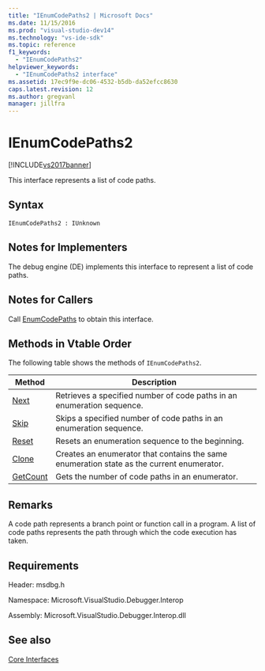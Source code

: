```yaml
---
title: "IEnumCodePaths2 | Microsoft Docs"
ms.date: 11/15/2016
ms.prod: "visual-studio-dev14"
ms.technology: "vs-ide-sdk"
ms.topic: reference
f1_keywords: 
  - "IEnumCodePaths2"
helpviewer_keywords: 
  - "IEnumCodePaths2 interface"
ms.assetid: 17ec9f9e-dc06-4532-b5db-da52efcc8630
caps.latest.revision: 12
ms.author: gregvanl
manager: jillfra
---
```

# IEnumCodePaths2
[!INCLUDE[vs2017banner](../../../includes/vs2017banner.md)]

This interface represents a list of code paths.  
  
## Syntax  
  
```  
IEnumCodePaths2 : IUnknown  
```  
  
## Notes for Implementers  
 The debug engine (DE) implements this interface to represent a list of code paths.  
  
## Notes for Callers  
 Call [EnumCodePaths](../../../extensibility/debugger/reference/idebugprogram2-enumcodepaths.md) to obtain this interface.  
  
## Methods in Vtable Order  
 The following table shows the methods of `IEnumCodePaths2`.  
  
|Method|Description|  
|------------|-----------------|  
|[Next](../../../extensibility/debugger/reference/ienumcodepaths2-next.md)|Retrieves a specified number of code paths in an enumeration sequence.|  
|[Skip](../../../extensibility/debugger/reference/ienumcodepaths2-skip.md)|Skips a specified number of code paths in an enumeration sequence.|  
|[Reset](../../../extensibility/debugger/reference/ienumcodepaths2-reset.md)|Resets an enumeration sequence to the beginning.|  
|[Clone](../../../extensibility/debugger/reference/ienumcodepaths2-clone.md)|Creates an enumerator that contains the same enumeration state as the current enumerator.|  
|[GetCount](../../../extensibility/debugger/reference/ienumcodepaths2-getcount.md)|Gets the number of code paths in an enumerator.|  
  
## Remarks  
 A code path represents a branch point or function call in a program. A list of code paths represents the path through which the code execution has taken.  
  
## Requirements  
 Header: msdbg.h  
  
 Namespace: Microsoft.VisualStudio.Debugger.Interop  
  
 Assembly: Microsoft.VisualStudio.Debugger.Interop.dll  
  
## See also  
 [Core Interfaces](../../../extensibility/debugger/reference/core-interfaces.md)
